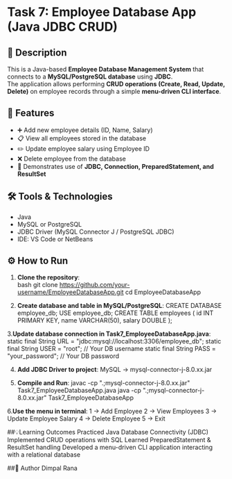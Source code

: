 # Task 7: Employee Database App (Java JDBC CRUD)

## 📌 Description
This is a Java-based **Employee Database Management System** that connects to a **MySQL/PostgreSQL database** using **JDBC**.  
The application allows performing **CRUD operations (Create, Read, Update, Delete)** on employee records through a simple **menu-driven CLI interface**.

## 🚀 Features
- ➕ Add new employee details (ID, Name, Salary)  
- 📋 View all employees stored in the database  
- ✏️ Update employee salary using Employee ID  
- ❌ Delete employee from the database  
- 💾 Demonstrates use of **JDBC, Connection, PreparedStatement, and ResultSet**

## 🛠 Tools & Technologies
- Java  
- MySQL or PostgreSQL  
- JDBC Driver (MySQL Connector J / PostgreSQL JDBC)  
- IDE: VS Code or NetBeans  

## ⚙️ How to Run
1. **Clone the repository**:  
   bash
   git clone https://github.com/your-username/EmployeeDatabaseApp.git
   cd EmployeeDatabaseApp
   
2. **Create database and table in MySQL/PostgreSQL**:
   CREATE DATABASE employee_db;
   USE employee_db;
   CREATE TABLE employees (
     id INT PRIMARY KEY,
     name VARCHAR(50),
     salary DOUBLE
   );
   
3.**Update database connection in Task7_EmployeeDatabaseApp.java**:
   static final String URL = "jdbc:mysql://localhost:3306/employee_db";
   static final String USER = "root";       // Your DB username
   static final String PASS = "your_password"; // Your DB password
   
4. **Add JDBC Driver to project**:
   MySQL → mysql-connector-j-8.0.xx.jar
   
5. **Compile and Run**:
   javac -cp ".;mysql-connector-j-8.0.xx.jar" Task7_EmployeeDatabaseApp.java
   java -cp ".;mysql-connector-j-8.0.xx.jar" Task7_EmployeeDatabaseApp
   
6.**Use the menu in terminal**:
   1 → Add Employee
   2 → View Employees
   3 → Update Employee Salary
   4 → Delete Employee
   5 → Exit
   
##💡Learning Outcomes
  Practiced Java Database Connectivity (JDBC)
  Implemented CRUD operations with SQL
  Learned PreparedStatement & ResultSet handling
  Developed a menu-driven CLI application interacting with a relational database
  
##👤 Author
Dimpal Rana
  
